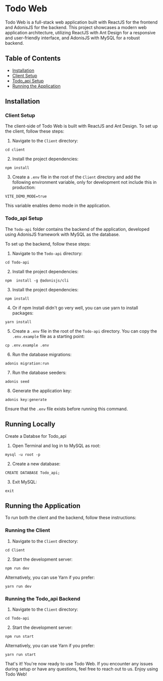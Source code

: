 # Todo Web

Todo Web is a full-stack web application built with ReactJS for the frontend and AdonisJS for the backend. This project showcases a modern web application architecture, utilizing ReactJS with Ant Design for a responsive and user-friendly interface, and AdonisJS with MySQL for a robust backend.

## Table of Contents
-   [Installation](doc:linking-to-pages#installation)
-   [Client Setup](doc:linking-to-pages#client-setup)
-   [Todo_api  Setup](doc:linking-to-pages#Todo_api-setup)
-   [Running the Application](doc:linking-to-pages#running-the-application)

## Installation

### Client Setup

The client-side of Todo Web is built with ReactJS and Ant Design. To set up the client, follow these steps:

1.  Navigate to the  `Client`  directory:

```
cd client
```

2.  Install the project dependencies:

```
npm install
```

3.  Create a  `.env`  file in the root of the  `Client`  directory and add the following environment variable, only for development not include this in production:

```
VITE_DEMO_MODE=true
```

This variable enables demo mode in the application.

### Todo_api Setup

The `Todo-api` folder contains the backend of the application, developed using AdonisJS framework with MySQL as the database.

To set up the backend, follow these steps:

1.  Navigate to the  `Todo-api`  directory:

```
cd Todo-api
```

2.  Install the project dependencies:

```
npm  install -g @adonisjs/cli
```

3.  Install the project dependencies:

```
npm install
```

4.  Or if npm Install didn't go very well, you can use yarn to install packages:

```
yarn install
```

5.  Create a  `.env`  file in the root of the  `Todo-api`  directory. You can copy the  `.env.example`  file as a starting point:

```
cp .env.example .env
```

6.  Run the database migrations:

```
adonis migration:run
```

7.  Run the database seeders:

```
adonis seed
```

8.  Generate the application key:

```
adonis key:generate
```

Ensure that the `.env` file exists before running this command.

## Running Locally

Create a Databse for Todo_api

1. Open Terminal and log in to MySQL as root:

```
mysql -u root -p
```

2. Create a new database:

```
CREATE DATABASE Todo_api;
```

3. Exit MySQL:

```
exit
```

## Running the Application

To run both the client and the backend, follow these instructions:

### Running the Client

1.  Navigate to the  `Client`  directory:

```
cd Client
```

2.  Start the development server:

```
npm run dev
```

Alternatively, you can use Yarn if you prefer:

```
yarn run dev
```

### Running the Todo_api Backend

1.  Navigate to the  `Client`  directory:

```
cd Todo-api
```

2.  Start the development server:

```
npm run start
```

Alternatively, you can use Yarn if you prefer:

```
yarn run start
```

That's it! You're now ready to use Todo Web. If you encounter any issues during setup or have any questions, feel free to reach out to us. Enjoy using Todo Web!